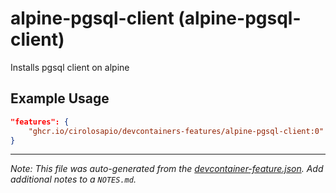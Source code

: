 
# alpine-pgsql-client (alpine-pgsql-client)

Installs pgsql client on alpine

## Example Usage

```json
"features": {
    "ghcr.io/cirolosapio/devcontainers-features/alpine-pgsql-client:0": {}
}
```





---

_Note: This file was auto-generated from the [devcontainer-feature.json](https://github.com/cirolosapio/devcontainers-features/blob/main/src/alpine-pgsql-client/devcontainer-feature.json).  Add additional notes to a `NOTES.md`._
